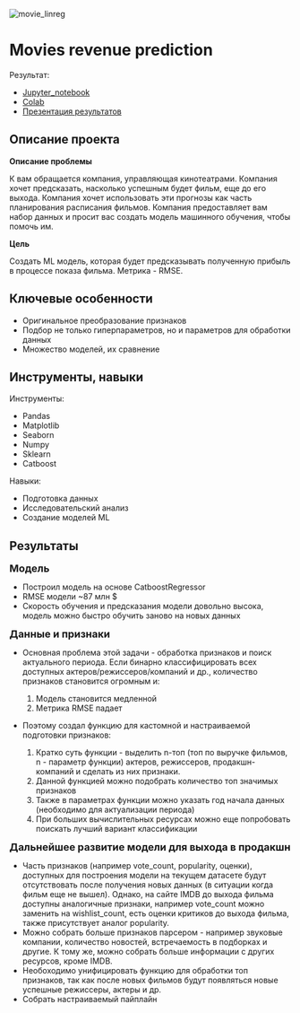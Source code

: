 ![movie_linreg](https://github.com/dmakhazen/portfolio/assets/107398428/13c4a79a-22fc-40b8-898a-d79d3ee5cf4d)

# Movies revenue prediction

Результат:
- [Jupyter_notebook](https://github.com/dmakhazen/portfolio/tree/main/movies_revenue_prediction/movies_revenue_prediction.ipynb)
- [Colab](https://colab.research.google.com/drive/1IK7JxBWnqFWykG2_5swYKwAf6pioSXK2?usp=sharing)
- [Презентация результатов](https://github.com/dmakhazen/portfolio/blob/main/movies_revenue_prediction/ML%20movies.png)

## Описание проекта

**Описание проблемы**
   
К вам обращается компания, управляющая кинотеатрами. Компания хочет предсказать, насколько успешным будет фильм, еще до его выхода. Компания хочет использовать эти прогнозы как часть планирования расписания фильмов. Компания предоставляет вам набор данных и просит вас создать модель машинного обучения, чтобы помочь им.

**Цель**

Создать ML модель, которая будет предсказывать полученную прибыль в процессе показа фильма. Метрика - RMSE. 

## Ключевые особенности
- Оригинальное преобразование признаков
- Подбор не только гиперпараметров, но и параметров для обработки данных
- Множество моделей, их сравнение

## Инструменты, навыки

Инструменты:
- Pandas
- Matplotlib
- Seaborn
- Numpy
- Sklearn
- Catboost

Навыки:
- Подготовка данных
- Исследовательский анализ
- Создание моделей ML

## Результаты
<font size=4>**Модель**</font>

- Построил модель на основе CatboostRegressor
- RMSE модели ~87 млн $
- Скорость обучения и предсказания модели довольно высока, модель можно быстро обучить заново на новых данных

<font size=4>**Данные и признаки**</font>

- Основная проблема этой задачи - обработка признаков и поиск актуального периода. Если бинарно классифицировать всех доступных актеров/режиссеров/компаний и др., количество признаков становится огромным и:
   1. Модель становится медленной
   2. Метрика RMSE падает

- Поэтому создал функцию для кастомной и настраиваемой подготовки признаков:
  1. Кратко суть функции - выделить n-топ (топ по выручке фильмов, n - параметр функции) актеров, режиссеров, продакшн-компаний и сделать из них признаки.
  2. Данной функцией можно подобрать количество топ значимых признаков
  3. Также в параметрах функции можно указать год начала данных (необходимо для актуализации периода)
  4. При больших вычислительных ресурсах можно еще попробовать поискать лучший вариант классификации

<font size=4>**Дальнейшее развитие модели для выхода в продакшн**</font>

- Часть признаков (например vote_count, popularity, оценки), доступных для построения модели на текущем датасете будут отсутствовать после получения новых данных (в ситуации когда фильм еще не вышел). Однако, на сайте IMDB до выхода фильма доступны аналогичные признаки, например vote_count можно заменить на wishlist_count, есть оценки критиков до выхода фильма, также присутствует аналог popularity.
- Можно собрать больше признаков парсером - например звуковые компании, количество новостей, встречаемость в подборках и другие. К тому же, можно собрать больше информации с других ресурсов, кроме IMDB.
- Необоходимо унифицировать функцию для обработки топ признаков, так как после новых фильмов будут появляться новые успешные режиссеры, актеры и др.
- Собрать настраиваемый пайплайн
